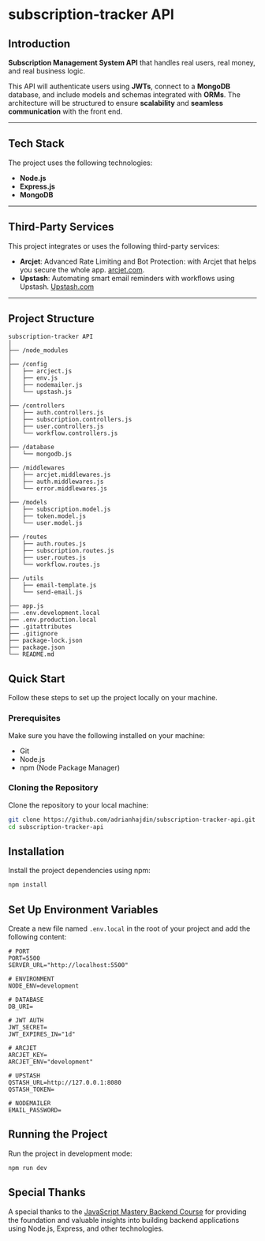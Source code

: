 # subscription-tracker API

## Introduction

 **Subscription Management System API** that handles real users, real money, and real business logic.

This API will authenticate users using **JWTs**, connect to a **MongoDB** database, and include models and schemas integrated with **ORMs**. The architecture will be structured to ensure **scalability** and **seamless communication** with the front end.

---

## Tech Stack

The project uses the following technologies:

- **Node.js**
- **Express.js**
- **MongoDB** 

---

## Third-Party Services

This project integrates or uses the following third-party services:

- **Arcjet**: Advanced Rate Limiting and Bot Protection: with Arcjet that helps you secure the whole app. [arcjet.com](https://arcjet.com/).
- **Upstash**: Automating smart email reminders with workflows using Upstash. [Upstash.com](https://upstash.com/)


---

## Project Structure

```
subscription-tracker API
│
├── /node_modules
│
├── /config
│   ├── arcject.js
│   ├── env.js
│   ├── nodemailer.js
│   └── upstash.js
│
├── /controllers
│   ├── auth.controllers.js
│   ├── subscription.controllers.js
│   ├── user.controllers.js
│   └── workflow.controllers.js
│
├── /database
│   └── mongodb.js
│
├── /middlewares
│   ├── arcjet.middlewares.js
│   ├── auth.middlewares.js
│   └── error.middlewares.js
│
├── /models
│   ├── subscription.model.js
│   ├── token.model.js
│   └── user.model.js
│
├── /routes
│   ├── auth.routes.js
│   ├── subscription.routes.js
│   ├── user.routes.js
│   └── workflow.routes.js
│
├── /utils
│   ├── email-template.js
│   └── send-email.js
│
├── app.js
├── .env.development.local
├── .env.production.local
├── .gitattributes
├── .gitignore
├── package-lock.json
├── package.json
└── README.md
```

## Quick Start

Follow these steps to set up the project locally on your machine.

### Prerequisites

Make sure you have the following installed on your machine:

- Git
- Node.js
- npm (Node Package Manager)

### Cloning the Repository

Clone the repository to your local machine:

```bash
git clone https://github.com/adrianhajdin/subscription-tracker-api.git
cd subscription-tracker-api
```

## Installation

Install the project dependencies using npm:

```bash
npm install
```

## Set Up Environment Variables

Create a new file named `.env.local` in the root of your project and add the following content:

```
# PORT
PORT=5500
SERVER_URL="http://localhost:5500"

# ENVIRONMENT
NODE_ENV=development

# DATABASE
DB_URI=

# JWT AUTH
JWT_SECRET=
JWT_EXPIRES_IN="1d"

# ARCJET
ARCJET_KEY=
ARCJET_ENV="development"

# UPSTASH
QSTASH_URL=http://127.0.0.1:8080
QSTASH_TOKEN=

# NODEMAILER
EMAIL_PASSWORD=

```


## Running the Project

Run the project in development mode:

```bash
npm run dev
```

## Special Thanks 

A special thanks to the [JavaScript Mastery Backend Course](https://youtu.be/rOpEN1JDaD0?si=u8BmlYOQiddaWmQg) for providing the foundation and valuable insights into building backend applications using Node.js, Express, and other technologies.









